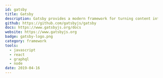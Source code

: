 ```yaml
---
id: gatsby
title: Gatsby
description: Gatsby provides a modern framework for turning content into feature-rich, visually engaging apps and websites. 
github: https://github.com/gatsbyjs/gatsby
docs: https://www.gatsbyjs.org/docs
website: https://www.gatsbyjs.org
badge: gatsby-logo.png
category: framework
tools: 
  - javascript
  - react
  - graphql
  - node
date: 2019-04-16
---
```

